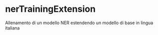# nerTrainingExtension
Allenamento di un modello NER estendendo un modello di base in lingua italiana
